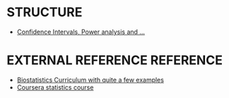 # STRUCTURE 

+ [Confidence Intervals, Power analysis and ...](https://github.com/AndresNamm/study/tree/main/statistics/confidence_intervals)

# EXTERNAL REFERENCE REFERENCE 


+ [Biostatistics Curriculum with quite a few examples](https://sphweb.bumc.bu.edu/otlt/MPH-Modules/Menu/)
+ [Coursera statistics course](https://www.coursera.org/learn/stanford-statistics/home/welcome)
